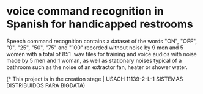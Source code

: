 # voice command recognition in Spanish for handicapped restrooms
Speech command recognition contains a dataset of the words "ON", "OFF", "0", "25", "50", "75" and "100" recorded without noise by 9 men and 5 women with a total of 851 .wav files for training and voice audios with noise made by 5 men and 1 woman, as well as stationary noises typical of a bathroom such as the noise of an extractor fan, heater or shower water. 

(* This project is in the creation stage | USACH 11139-2-L-1 SISTEMAS DISTRIBUIDOS PARA BIGDATA)
